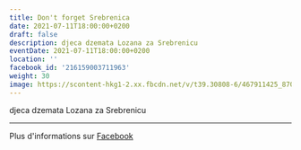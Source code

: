 ```yaml
---
title: Don't forget Srebrenica
date: 2021-07-11T18:00:00+0200
draft: false
description: djeca dzemata Lozana za Srebrenicu
eventDate: 2021-07-11T18:00:00+0200
location: ''
facebook_id: '216159003711963'
weight: 30
image: https://scontent-hkg1-2.xx.fbcdn.net/v/t39.30808-6/467911425_8702124949883247_8451066247417132989_n.jpg?_nc_cat=103&ccb=1-7&_nc_sid=9e60e4&_nc_ohc=IrGYvwIAPIcQ7kNvwHi4Qj9&_nc_oc=AdnQDKjAMiGx6HO6F-o4WIdrUi2ea7TnwJWR9aE1By_aSLxRSjuSEBgA4OoyC1GXJUw&_nc_zt=23&_nc_ht=scontent-hkg1-2.xx&edm=ABTKTjYEAAAA&_nc_gid=rNbgKAqCMiQMJnrb_-5P2Q&oh=00_AfX0-zvOQcdBRCkiuzHNz_Abq12JkwbPYfhAguGtcIeTAA&oe=68AF1CD9
---
```


djeca dzemata Lozana za Srebrenicu

---

Plus d'informations sur [Facebook](https://facebook.com/events/216159003711963)